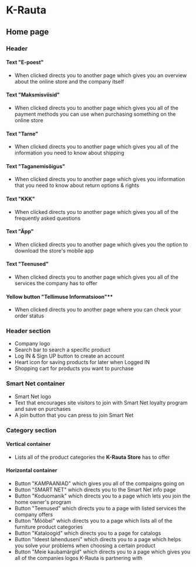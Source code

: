 # K-Rauta

## Home page

### Header

#### **Text "E-poest"**
- When clicked directs you to another page which gives you an overview about the online store and the company itself

#### Text "Maksmisviisid"
- When clicked directs you to another page which gives you all of the payment methods you can use when purchasing something on the online store

#### Text "Tarne"
- When clicked directs you to another page which gives you all of the information you need to know about shipping

#### Text "Taganemisõigus" 
- When clicked directs you to another page which gives you information that you need to know about return options & rights

#### Text "KKK"
- When clicked directs you to another page which gives you all of the frequently asked questions

#### Text "Äpp" 
- When clicked directs you to another page which gives you the option to download the store's mobile app

#### Text "Teenused" 
- When clicked directs you to another page which gives you all of the services the company has to offer

#### Yellow button "Tellimuse Informatsioon"** 
- When clicked directs you to another page where you can check your order status

### Header section
- Company logo
- Search bar to search a specific product
- Log IN & Sign UP button to create an account
- Heart icon for saving products for later when Logged IN
- Shopping cart for products you want to purchase <br/>

### Smart Net container
- Smart Net logo
- Text that encourages site visitors to join with Smart Net loyalty program and save on purchases
- A join button that you can press to join Smart Net <br/>

### Category section
#### Vertical container
- Lists all of the product categories the **K-Rauta Store** has to offer

#### Horizontal container
- Button "KAMPAANIAD" which gives you all of the compaigns going on
- Button "SMART NET" which directs you to the Smart Net info page
- Button "Koduomanik" which directs you to a page which lets you join the home owner's program
- Button "Teenused" which directs you to a page with listed services the company offers
- Button "Mööbel" which directs you to a page which lists all of the furniture product categories
- Button "Kataloogid" which directs you to a page for catalogs
- Button "Ideest lahenduseni" which directs you to a page which helps you solve your problems when choosing a certain product
- Button "Meie kaubamärgid" which directs you to a page which gives you all of the companies logos K-Rauta is partnering with


